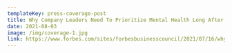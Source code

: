 ```yaml
---
templateKey: press-coverage-post
title: Why Company Leaders Need To Prioritize Mental Health Long After The Pandemic
date: 2021-08-03
image: /img/coverage-1.jpg
link: https://www.forbes.com/sites/forbesbusinesscouncil/2021/07/16/why-company-leaders-need-to-prioritize-mental-health-long-after-the-pandemic/?sh=56cd2a72d676
---
```


